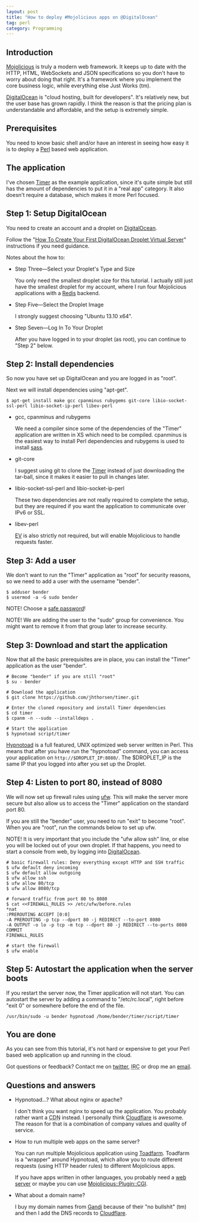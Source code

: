 ```yaml
---
layout: post
title: "How to deploy #Mojolicious apps on @DigitalOcean"
tag: perl
category: Programming
---
```


## Introduction

[Mojolicious](http://mojolicio.us) is truly a modern web framework. It keeps
up to date with the HTTP, HTML, WebSockets and JSON specifications so you
don't have to worry about doing that right. It's a framework where you
implement the core business logic, while everything else Just Works (tm).

[DigitalOcean](https://digitalocean.com) is "cloud hosting, built for
developers". It's relatively new, but the user base has grown rapidly. I
think the reason is that the pricing plan is understandable and affordable,
and the setup is extremely simple.

## Prerequisites

You need to know basic shell and/or have an interest in seeing how easy it
is to deploy a [Perl](http://perl.org) based web application.

## The application

I've chosen [Timer](https://github.com/jhthorsen/timer) as the example
application, since it's quite simple but still has the amount of
dependencies to put it in a "real app" category. It also doesn't require
a database, which makes it more Perl focused.

## Step 1: Setup DigitalOcean

You need to create an account and a droplet on
[DigitalOcean](https://www.digitalocean.com/).

Follow the "[How To Create Your First DigitalOcean Droplet Virtual Server](https://www.digitalocean.com/community/articles/how-to-create-your-first-digitalocean-droplet-virtual-server)"
instructions if you need guidance.

Notes about the how to:

* Step Three—Select your Droplet's Type and Size

  You only need the smallest droplet size for this tutorial. I actually
  still just have the smallest droplet for my account, where I run
  four Mojolicious applications with a [Redis](http://redis.io) backend.

* Step Five—Select the Droplet Image

  I strongly suggest choosing "Ubuntu 13.10 x64".

* Step Seven—Log In To Your Droplet

  After you have logged in to your droplet (as root), you can continue
  to "Step 2" below.

## Step 2: Install dependencies

So now you have set up DigitalOcean and you are logged in as "root".

Next we will install dependencies using "apt-get".

    $ apt-get install make gcc cpanminus rubygems git-core libio-socket-ssl-perl libio-socket-ip-perl libev-perl

* gcc, cpanminus and rubygems

  We need a compiler since some of the dependencies of the "Timer" application
  are written in XS which need to be compiled. cpanminus is the easiest way
  to install Perl dependencies and rubygems is used to install
  [sass](http://sass-lang.com).

* git-core

  I suggest using git to clone the [Timer](https://github.com/jhthorsen/timer)
  instead of just downloading the tar-ball, since it makes it easier to pull in
  changes later.

* libio-socket-ssl-perl and libio-socket-ip-perl

  These two dependencies are not really required to complete the setup, but
  they are required if you want the application to communicate over IPv6 or SSL.

* libev-perl

  [EV](https://metacpan.org/release/EV) is also strictly not required, but will
  enable Mojolicious to handle requests faster.

## Step 3: Add a user

We don't want to run the "Timer" application as "root" for security reasons,
so we need to add a user with the username "bender".

    $ adduser bender
    $ usermod -a -G sudo bender

NOTE! Choose a [safe password](https://howsecureismypassword.net/)!

NOTE! We are adding the user to the "sudo" group for convenience. You might
want to remove it from that group later to increase security.

## Step 3: Download and start the application

Now that all the basic prerequisites are in place, you can install the
"Timer" application as the user "bender".

    # Become "bender" if you are still "root"
    $ su - bender

    # Download the application
    $ git clone https://github.com/jhthorsen/timer.git

    # Enter the cloned repository and install Timer dependencies
    $ cd timer
    $ cpanm -n --sudo --installdeps .

    # Start the application
    $ hypnotoad script/timer

[Hypnotoad](https://metacpan.org/pod/Mojo::Server::Hypnotoad) is a full
featured, UNIX optimized web server written in Perl. This means that
after you have run the "hypnotoad" command, you can access your
application on <code>http://$DROPLET_IP:8080/</code>. The $DROPLET_IP
is the same IP that you logged into after you set up the Droplet.

## Step 4: Listen to port 80, instead of 8080

We will now set up firewall rules using
[ufw](https://help.ubuntu.com/community/UFW). This will make the server more
secure but also allow us to access the "Timer" application on the
standard port 80.

If you are still the "bender" user, you need to run "exit" to become "root".
When you are "root", run the commands below to set up ufw.

NOTE! It is very important that you include the "ufw allow ssh" line, or else
you will be locked out of your own droplet. If that happens, you need to start
a console from web, by logging into [DigitalOcean](https://cloud.digitalocean.com/).

    # basic firewall rules: Deny everything except HTTP and SSH traffic
    $ ufw default deny incoming
    $ ufw default allow outgoing
    $ ufw allow ssh
    $ ufw allow 80/tcp
    $ ufw allow 8080/tcp

    # forward traffic from port 80 to 8080
    $ cat <<FIREWALL_RULES >> /etc/ufw/before.rules
    *nat
    :PREROUTING ACCEPT [0:0]
    -A PREROUTING -p tcp --dport 80 -j REDIRECT --to-port 8080
    -A OUTPUT -o lo -p tcp -m tcp --dport 80 -j REDIRECT --to-ports 8080
    COMMIT
    FIREWALL_RULES

    # start the firewall
    $ ufw enable

## Step 5: Autostart the application when the server boots

If you restart the server now, the Timer application will not start. You can
autostart the server by adding a command to "/etc/rc.local", right before
"exit 0" or somewhere before the end of the file.

    /usr/bin/sudo -u bender hypnotoad /home/bender/timer/script/timer

## You are done

As you can see from this tutorial, it's not  hard or expensive to get your
Perl based web application up and running in the cloud.

Got questions or feedback? Contact me on
[twitter](http://twitter.com/jhthorsen),
<abbr title="batman on irc.perl.org">IRC</abbr>
or drop me an [email](mailto:jhthorsen@cpan.org).

## Questions and answers

* Hypnotoad...? What about nginx or apache?

  I don't think you want nginx to speed up the application. You probably rather
  want a <abbr title="Content Delivery Network">CDN</abbr> instead. I personally
  think [Cloudflare](http://cloudflare.com) is awesome. The reason for that
  is a combination of company values and quality of service.

* How to run multiple web apps on the same server?

  You can run multiple Mojolicious application using
  [Toadfarm](https://metacpan.org/release/Toadfarm). Toadfarm is a "wrapper"
  around Hypnotoad, which allow you to route different requests (using HTTP
  header rules) to different Mojolicious apps.

  If you have apps written in other languages, you probably need a
  [web server](http://nginx.com) or maybe you can use
  [Mojolicious::Plugin::CGI](https://metacpan.org/pod/Mojolicious::Plugin::CGI).

* What about a domain name?

  I buy my domain names from [Gandi](http://gandi.net) because of their "no
  bullshit" (tm) and then I add the DNS records to [Cloudflare](http://cloudflare.com).

